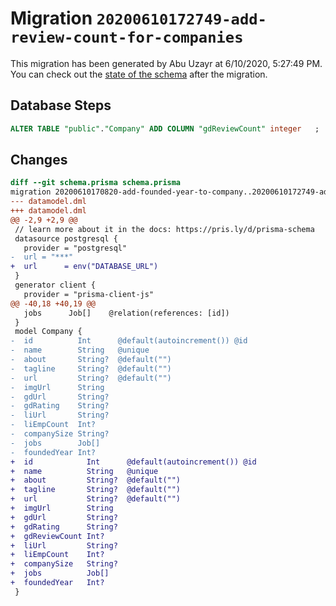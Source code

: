 # Migration `20200610172749-add-review-count-for-companies`

This migration has been generated by Abu Uzayr at 6/10/2020, 5:27:49 PM.
You can check out the [state of the schema](./schema.prisma) after the migration.

## Database Steps

```sql
ALTER TABLE "public"."Company" ADD COLUMN "gdReviewCount" integer   ;
```

## Changes

```diff
diff --git schema.prisma schema.prisma
migration 20200610170820-add-founded-year-to-company..20200610172749-add-review-count-for-companies
--- datamodel.dml
+++ datamodel.dml
@@ -2,9 +2,9 @@
 // learn more about it in the docs: https://pris.ly/d/prisma-schema
 datasource postgresql {
   provider = "postgresql"
-  url = "***"
+  url      = env("DATABASE_URL")
 }
 generator client {
   provider = "prisma-client-js"
@@ -40,18 +40,19 @@
   jobs      Job[]    @relation(references: [id])
 }
 model Company {
-  id          Int      @default(autoincrement()) @id
-  name        String   @unique
-  about       String?  @default("")
-  tagline     String?  @default("")
-  url         String?  @default("")
-  imgUrl      String
-  gdUrl       String?
-  gdRating    String?
-  liUrl       String?
-  liEmpCount  Int?
-  companySize String?
-  jobs        Job[]
-  foundedYear Int?
+  id            Int      @default(autoincrement()) @id
+  name          String   @unique
+  about         String?  @default("")
+  tagline       String?  @default("")
+  url           String?  @default("")
+  imgUrl        String
+  gdUrl         String?
+  gdRating      String?
+  gdReviewCount Int?
+  liUrl         String?
+  liEmpCount    Int?
+  companySize   String?
+  jobs          Job[]
+  foundedYear   Int?
 }
```
